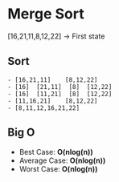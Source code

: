 # Merge Sort

[16,21,11,8,12,22] -> First state

## Sort

```
- [16,21,11]    [8,12,22]
- [16]  [21,11]  [8]  [12,22]
- [16]  [11,21]  [8]  [12,22]
- [11,16,21]    [8,12,22]
- [8,11,12,16,21,22]
```

## Big O

- Best Case:    **O(nlog(n))**
- Average Case: **O(nlog(n))**
- Worst Case:   **O(nlog(n))**
